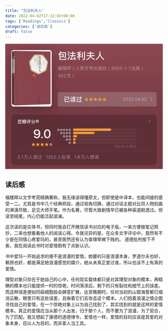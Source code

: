 ```yaml
---
title: "包法利夫人"
date: 2022-04-02T17:32:02+08:00
tags: ['Readings','Classics']
categories: ['读后感']
draft: false
---
```

![豆瓣截图](/imgs/包法利夫人.jpg)

## 读后感

福楼拜以文字考究精确著称，我无缘读得懂原文，但即使是中译本，也能间接的感受一二。尤其是书中几个经典桥段，通过视角切换、通过对话主题对比将人物刻画的淋漓尽致，足见大师手笔。作为名著，尽管大致剧情早已被各种渠道剧透过。但读至结尾，内心仍能泛起波澜。

这次读的是实体书，但同时我会打开微信读书对应的电子版，一来方便做笔记照抄，二来也想看看他人的阅读心得。令我诧异的是，在众多文字评论中，竟然有不少是在同情心疼爱玛的，甚至居然还有认为查理卑微下贱的。
道德批判按下不表，我在阅读此书时对爱情倒有了点新认识。

书中爱玛一开始追求的便不是浪漫的爱情，她要的只是浪漫本身，罗道尔夫也好，赖昂也好，都是满足她浪漫感觉的媒介，她从未真正爱过谁，所以也谈不上有真的爱情。

理型对象只存在于她自己的心中，任何现实载体都只是对其理型对象的模本，再精确的模本也只能提供一时的惊艳，时间荡涤后，剩下的只有裂纹和细节上的误差。而这种误差便如同癌细胞般会肆意扩散，达至晚期时，任何当初的山盟海誓都已烟消云散，眼里只有这些误差，且揪着它们去攻击这个模本。人们抱着浪漫之情企图寻找自己的爱情，在一个惊艳对象上以为自己找到了，其实找到的就是这样的爱情模本。真正的爱情应当从那个人出发，归于那个人，而不要为了浪漫，为了契合，为了匹配。我又想起了康德的道德律令，爱情也一样，爱情的目的应该是其爱的对象本身，应以人为目的，而非拿人当工具。
